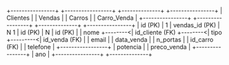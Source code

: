 +----------------+         +-----------------+          +--------------+          +----------------+
|    Clientes    |         |     Vendas      |          |    Carros    |          |  Carro_Venda   |
+----------------+         +-----------------+          +--------------+          +----------------+
| id (PK)        |    1    | vendas_id (PK)  |   N    1 | id (PK)      |    N     | id (PK)        |
| nome           +--------<| id_cliente (FK) +--------<| tipo          +---------<| id_venda (FK)  |
| email          |         | data_venda      |          | n_portas     |          | id_carro (FK)  |
| telefone       |         +-----------------+          | potencia     |          | preco_venda    |
+----------------+                                      | ano          |          +----------------+
                                                        +--------------+
